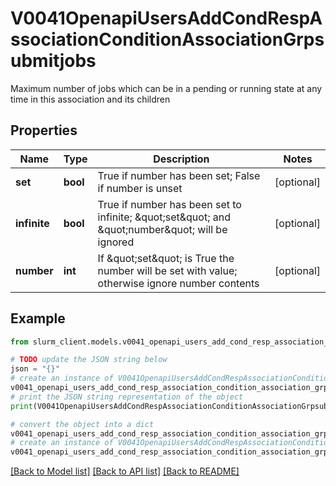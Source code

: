 # V0041OpenapiUsersAddCondRespAssociationConditionAssociationGrpsubmitjobs

Maximum number of jobs which can be in a pending or running state at any time in this association and its children

## Properties

Name | Type | Description | Notes
------------ | ------------- | ------------- | -------------
**set** | **bool** | True if number has been set; False if number is unset | [optional] 
**infinite** | **bool** | True if number has been set to infinite; \&quot;set\&quot; and \&quot;number\&quot; will be ignored | [optional] 
**number** | **int** | If \&quot;set\&quot; is True the number will be set with value; otherwise ignore number contents | [optional] 

## Example

```python
from slurm_client.models.v0041_openapi_users_add_cond_resp_association_condition_association_grpsubmitjobs import V0041OpenapiUsersAddCondRespAssociationConditionAssociationGrpsubmitjobs

# TODO update the JSON string below
json = "{}"
# create an instance of V0041OpenapiUsersAddCondRespAssociationConditionAssociationGrpsubmitjobs from a JSON string
v0041_openapi_users_add_cond_resp_association_condition_association_grpsubmitjobs_instance = V0041OpenapiUsersAddCondRespAssociationConditionAssociationGrpsubmitjobs.from_json(json)
# print the JSON string representation of the object
print(V0041OpenapiUsersAddCondRespAssociationConditionAssociationGrpsubmitjobs.to_json())

# convert the object into a dict
v0041_openapi_users_add_cond_resp_association_condition_association_grpsubmitjobs_dict = v0041_openapi_users_add_cond_resp_association_condition_association_grpsubmitjobs_instance.to_dict()
# create an instance of V0041OpenapiUsersAddCondRespAssociationConditionAssociationGrpsubmitjobs from a dict
v0041_openapi_users_add_cond_resp_association_condition_association_grpsubmitjobs_from_dict = V0041OpenapiUsersAddCondRespAssociationConditionAssociationGrpsubmitjobs.from_dict(v0041_openapi_users_add_cond_resp_association_condition_association_grpsubmitjobs_dict)
```
[[Back to Model list]](../README.md#documentation-for-models) [[Back to API list]](../README.md#documentation-for-api-endpoints) [[Back to README]](../README.md)


